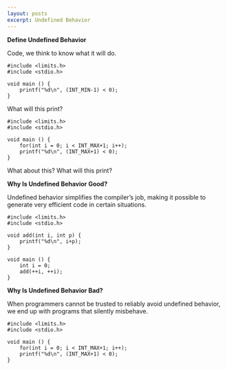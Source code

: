 ```yaml
---
layout: posts
excerpt: Undefined Behavior
---
```


**Define Undefined Behavior**

Code, we think to know what it will do.

```
#include <limits.h>
#include <stdio.h>

void main () {
	printf("%d\n", (INT_MIN-1) < 0);
}
```

What will this print?

```
#include <limits.h>
#include <stdio.h>

void main () {
	for(int i = 0; i < INT_MAX+1; i++);
	printf("%d\n", (INT_MAX+1) < 0);
}
```

What about this? What will this print?

**Why Is Undefined Behavior Good?**

Undefined behavior simplifies the compiler’s job, making it possible to generate very efficient code in certain situations.

```
#include <limits.h>
#include <stdio.h>

void add(int i, int p) {
	printf("%d\n", i+p);
}

void main () {
	int i = 0;
	add(++i, ++i);
}
```

**Why Is Undefined Behavior Bad?**

When programmers cannot be trusted to reliably avoid undefined behavior, we end up with programs that silently misbehave.

```
#include <limits.h>
#include <stdio.h>

void main () {
	for(int i = 0; i < INT_MAX+1; i++);
	printf("%d\n", (INT_MAX+1) < 0);
}
```
